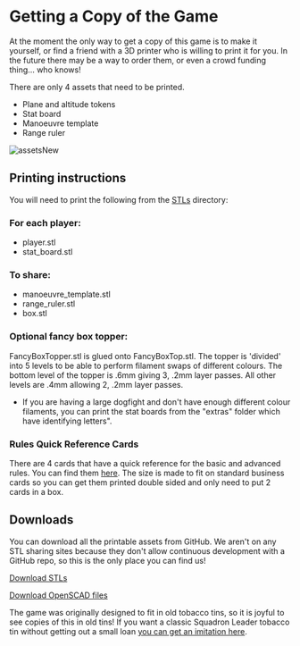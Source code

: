 # Getting a Copy of the Game

At the moment the only way to get a copy of this game is to make it yourself, or find a friend with a 3D printer who is willing to print it for you. In the future there may be a way to order them, or even a crowd funding thing... who knows!

There are only 4 assets that need to be printed.

- Plane and altitude tokens
- Stat board
- Manoeuvre template
- Range ruler

![assetsNew](https://user-images.githubusercontent.com/91621088/211172716-5bc4983f-1582-4c58-9a07-ba0d7531282e.png)

## Printing instructions

You will need to print the following from the <a href="https://github.com/Wollivan/SquadronLeader/tree/main/3DPrinting/STLs" target="_blank">STLs</a> directory:

### For each player:

- player.stl
- stat_board.stl

### To share:

- manoeuvre_template.stl
- range_ruler.stl
- box.stl

### Optional fancy box topper:

FancyBoxTopper.stl is glued onto FancyBoxTop.stl. The topper is 'divided' into 5 levels to be able to perform filament swaps of different colours. The bottom level of the topper is .6mm giving 3, .2mm layer passes. All other levels are .4mm allowing 2, .2mm layer passes.

- If you are having a large dogfight and don't have enough different colour filaments, you can print the stat boards from the "extras" folder which have identifying letters".

### Rules Quick Reference Cards

There are 4 cards that have a quick reference for the basic and advanced rules. You can find them <a href="https://github.com/Wollivan/SquadronLeader/tree/main/3DPrinting/STLs" target="_blank">here</a>.
The size is made to fit on standard business cards so you can get them printed double sided and only need to put 2 cards in a box.

## Downloads

You can download all the printable assets from GitHub. We aren't on any STL sharing sites because they don't allow continuous development with a GitHub repo, so this is the only place you can find us!

<a href="https://github.com/Wollivan/SquadronLeader/tree/main/3DPrinting/STLs" target="_blank" class="button">Download STLs</a>

<a href="https://github.com/Wollivan/SquadronLeader/tree/main/3DPrinting/OpenSCAD" target="_blank" class="button">Download OpenSCAD files</a>

The game was originally designed to fit in old tobacco tins, so it is joyful to see copies of this in old tins!
If you want a classic Squadron Leader tobacco tin without getting out a small loan <a href="https://www.etsy.com/uk/listing/273646926/all-reserved-vintage-squadron-leader?show_sold_out_detail=1&ref=nla_listing_details" target="_blank">you can get an imitation here</a>.
